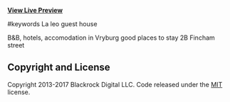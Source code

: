**[View Live Preview](https://laleoguesthouse.github.io/index.html)**

#keywords
La leo guest house

B&B, hotels, accomodation in Vryburg
good places to stay
2B Fincham street


## Copyright and License

Copyright 2013-2017 Blackrock Digital LLC. Code released under the [MIT](https://github.com/BlackrockDigital/startbootstrap-business-casual/blob/gh-pages/LICENSE) license.

